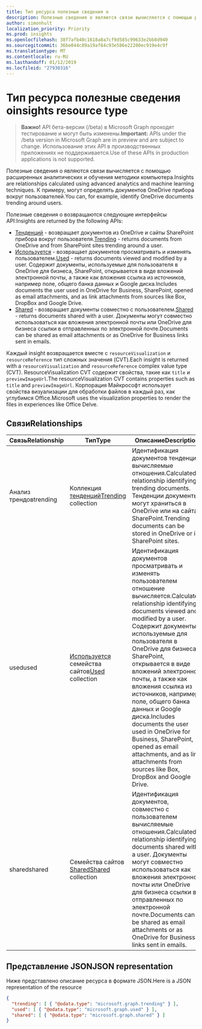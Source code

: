 ```yaml
---
title: Тип ресурса полезные сведения о
description: Полезные сведения о являются связи вычисляется с помощью расширенных аналитических и обучения методики компьютера. К примеру, могут определять документов OneDrive прибора вокруг пользователей.
author: simonhult
localization_priority: Priority
ms.prod: insights
ms.openlocfilehash: 38f7afb40c1618a8a7cf9d585c99633e2bb8d940
ms.sourcegitcommit: 36be044c89a19af84c93e586e22200ec919e4c9f
ms.translationtype: MT
ms.contentlocale: ru-RU
ms.lasthandoff: 01/12/2019
ms.locfileid: "27938316"
---
```

# <a name="insights-resource-type"></a><span data-ttu-id="8ed21-104">Тип ресурса полезные сведения о</span><span class="sxs-lookup"><span data-stu-id="8ed21-104">insights resource type</span></span>

> <span data-ttu-id="8ed21-105">**Важно!** API бета-версии (/beta) в Microsoft Graph проходят тестирование и могут быть изменены.</span><span class="sxs-lookup"><span data-stu-id="8ed21-105">**Important:** APIs under the /beta version in Microsoft Graph are in preview and are subject to change.</span></span> <span data-ttu-id="8ed21-106">Использование этих API в производственных приложениях не поддерживается.</span><span class="sxs-lookup"><span data-stu-id="8ed21-106">Use of these APIs in production applications is not supported.</span></span>

<span data-ttu-id="8ed21-107">Полезные сведения о являются связи вычисляется с помощью расширенных аналитических и обучения методики компьютера.</span><span class="sxs-lookup"><span data-stu-id="8ed21-107">Insights are relationships calculated using advanced analytics and machine learning techniques.</span></span> <span data-ttu-id="8ed21-108">К примеру, могут определять документов OneDrive прибора вокруг пользователей.</span><span class="sxs-lookup"><span data-stu-id="8ed21-108">You can, for example, identify OneDrive documents trending around users.</span></span>

<span data-ttu-id="8ed21-109">Полезные сведения о возвращаются следующие интерфейсы API:</span><span class="sxs-lookup"><span data-stu-id="8ed21-109">Insights are returned by the following APIs:</span></span>

- <span data-ttu-id="8ed21-110">[Тенденций](insights-trending.md) - возвращает документов из OneDrive и сайты SharePoint прибора вокруг пользователя.</span><span class="sxs-lookup"><span data-stu-id="8ed21-110">[Trending](insights-trending.md) - returns documents from OneDrive and from SharePoint sites trending around a user.</span></span>
- <span data-ttu-id="8ed21-111">[Используется](insights-used.md) - возвращает документов просматривать и изменять пользователем.</span><span class="sxs-lookup"><span data-stu-id="8ed21-111">[Used](insights-used.md) - returns documents viewed and modified by a user.</span></span> <span data-ttu-id="8ed21-112">Содержит документы, используемые для пользователя в OneDrive для бизнеса, SharePoint, открывается в виде вложений электронной почты, а также как вложения ссылка из источников, например поле, общего банка данных и Google диска.</span><span class="sxs-lookup"><span data-stu-id="8ed21-112">Includes documents the user used in OneDrive for Business, SharePoint, opened as email attachments, and as link attachments from sources like Box, DropBox and Google Drive.</span></span>
- <span data-ttu-id="8ed21-113">[Shared](insights-shared.md) - возвращает документы совместно с пользователем.</span><span class="sxs-lookup"><span data-stu-id="8ed21-113">[Shared](insights-shared.md) - returns documents shared with a user.</span></span> <span data-ttu-id="8ed21-114">Документы могут совместно использоваться как вложения электронной почты или OneDrive для бизнеса ссылки в отправленных по электронной почте.</span><span class="sxs-lookup"><span data-stu-id="8ed21-114">Documents can be shared as email attachments or as OneDrive for Business links sent in emails.</span></span>

<span data-ttu-id="8ed21-115">Каждый insight возвращается вместе с `resourceVisualization` и `resourceReference` тип сложных значения (CVT).</span><span class="sxs-lookup"><span data-stu-id="8ed21-115">Each insight is returned with a `resourceVisualization` and `resourceReference` complex value type (CVT).</span></span> <span data-ttu-id="8ed21-116">ResourceVisualization CVT содержит свойства, такие как `title` и `previewImageUrl`.</span><span class="sxs-lookup"><span data-stu-id="8ed21-116">The resourceVisualization CVT contains properties such as `title` and `previewImageUrl`.</span></span> <span data-ttu-id="8ed21-117">Корпорация Майкрософт использует свойства визуализации для обработки файлов в каждый раз, как углубимся Office.</span><span class="sxs-lookup"><span data-stu-id="8ed21-117">Microsoft uses the visualization properties to render the files in experiences like Office Delve.</span></span>

## <a name="relationships"></a><span data-ttu-id="8ed21-118">Связи</span><span class="sxs-lookup"><span data-stu-id="8ed21-118">Relationships</span></span>

| <span data-ttu-id="8ed21-119">Связь</span><span class="sxs-lookup"><span data-stu-id="8ed21-119">Relationship</span></span>      | <span data-ttu-id="8ed21-120">Тип</span><span class="sxs-lookup"><span data-stu-id="8ed21-120">Type</span></span>          | <span data-ttu-id="8ed21-121">Описание</span><span class="sxs-lookup"><span data-stu-id="8ed21-121">Description</span></span>  |
| ------------- |---------------| -------------|
| <span data-ttu-id="8ed21-122">Анализ трендов</span><span class="sxs-lookup"><span data-stu-id="8ed21-122">trending</span></span>      | <span data-ttu-id="8ed21-123">Коллекция [тенденций](insights-trending.md)</span><span class="sxs-lookup"><span data-stu-id="8ed21-123">[Trending](insights-trending.md) collection</span></span>       | <span data-ttu-id="8ed21-124">Идентификация документов тенденции вычисляемые отношения.</span><span class="sxs-lookup"><span data-stu-id="8ed21-124">Calculated relationship identifying trending documents.</span></span> <span data-ttu-id="8ed21-125">Тенденции документы могут храниться в OneDrive или на сайтах SharePoint.</span><span class="sxs-lookup"><span data-stu-id="8ed21-125">Trending documents can be stored in OneDrive or in SharePoint sites.</span></span>   |
| <span data-ttu-id="8ed21-126">used</span><span class="sxs-lookup"><span data-stu-id="8ed21-126">used</span></span>      | <span data-ttu-id="8ed21-127">[Используется](insights-used.md) семейства сайтов</span><span class="sxs-lookup"><span data-stu-id="8ed21-127">[Used](insights-used.md) collection</span></span>       | <span data-ttu-id="8ed21-128">Идентификация документов просматривать и изменять пользователем отношение вычисляется.</span><span class="sxs-lookup"><span data-stu-id="8ed21-128">Calculated relationship identifying documents viewed and modified by a user.</span></span> <span data-ttu-id="8ed21-129">Содержит документы, используемые для пользователя в OneDrive для бизнеса, SharePoint, открывается в виде вложений электронной почты, а также как вложения ссылка из источников, например поле, общего банка данных и Google диска.</span><span class="sxs-lookup"><span data-stu-id="8ed21-129">Includes documents the user used in OneDrive for Business, SharePoint, opened as email attachments, and as link attachments from sources like Box, DropBox and Google Drive.</span></span>  |
| <span data-ttu-id="8ed21-130">shared</span><span class="sxs-lookup"><span data-stu-id="8ed21-130">shared</span></span>        | <span data-ttu-id="8ed21-131">Семейства сайтов [Shared](insights-shared.md)</span><span class="sxs-lookup"><span data-stu-id="8ed21-131">[Shared](insights-shared.md) collection</span></span>       | <span data-ttu-id="8ed21-132">Идентификация документов, совместно с пользователем вычисляемые отношения.</span><span class="sxs-lookup"><span data-stu-id="8ed21-132">Calculated relationship identifying documents shared with a user.</span></span> <span data-ttu-id="8ed21-133">Документы могут совместно использоваться как вложения электронной почты или OneDrive для бизнеса ссылки в отправленных по электронной почте.</span><span class="sxs-lookup"><span data-stu-id="8ed21-133">Documents can be shared as email attachments or as OneDrive for Business links sent in emails.</span></span>   |

## <a name="json-representation"></a><span data-ttu-id="8ed21-134">Представление JSON</span><span class="sxs-lookup"><span data-stu-id="8ed21-134">JSON representation</span></span>

<span data-ttu-id="8ed21-135">Ниже представлено описание ресурса в формате JSON.</span><span class="sxs-lookup"><span data-stu-id="8ed21-135">Here is a JSON representation of the resource</span></span>
```json
{
  "trending": [ { "@odata.type": "microsoft.graph.trending" } ],
  "used": [ { "@odata.type": "microsoft.graph.used" } ],
  "shared": [ { "@odata.type": "microsoft.graph.shared" } ]
}
```

